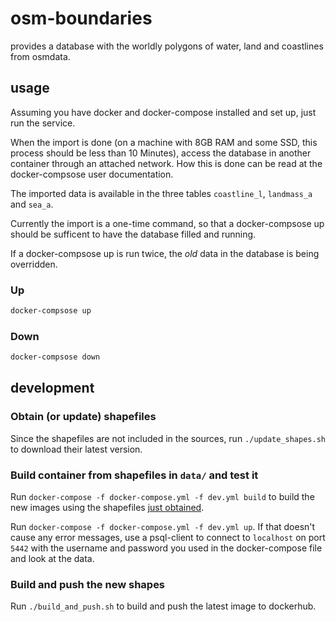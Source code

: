 # osm-boundaries
provides a database with the worldly polygons of water, land and coastlines from osmdata.

## usage

Assuming you have docker and docker-compose installed and set up, just run
the service.

When the import is done (on a machine with 8GB RAM and some SSD,
this process should be less than 10 Minutes), access the database in another
container through an attached network. How this is done can
be read at the docker-compsose user documentation.

The imported data is available in the three tables
`coastline_l`, `landmass_a`  and `sea_a`.

Currently the import is a one-time command, so that a docker-compsose up
should be sufficent to have the database filled and running.

If a docker-compsose up is run twice, the _old_ data in the database
is being overridden.

### Up

```bash
docker-compsose up
```

### Down

```bash
docker-compsose down
```

## development

### Obtain (or update) shapefiles

Since the shapefiles are not included in the sources,
run `./update_shapes.sh` to download their latest version.

### Build container from shapefiles in `data/` and test it

Run `docker-compose -f docker-compose.yml -f dev.yml build`
to build the new images using the shapefiles [just obtained](#obtain-or-update-shapefiles).

Run `docker-compose -f docker-compose.yml -f dev.yml up`.
If that doesn't cause any error messages,
use a psql-client to connect to `localhost` on port `5442`
with the username and password you used in the docker-compose file
and look at the data.

### Build and push the new shapes

Run `./build_and_push.sh` to build and push the latest image to dockerhub.
